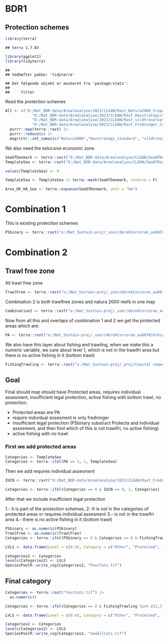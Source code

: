 BDR1
================

## Protection schemes

``` r
library(terra)
```

    ## terra 1.7.83

``` r
library(ggplot2)
library(tidyterra)
```

    ## 
    ## Vedhæfter pakke: 'tidyterra'

    ## Det følgende objekt er maskeret fra 'package:stats':
    ## 
    ##     filter

Read the protection schemes

``` r
All <- c("O:/Nat_BDR-data/Arealanalyse/2023/CLEAN/Rast_Natura2000_Croped_Sea.tif", 
            "O:/Nat_BDR-data/Arealanalyse/2023/CLEAN/Rast_Havstrategistandard_Croped_Sea.tif", 
            "O:/Nat_BDR-data/Arealanalyse/2023/CLEAN/Rast_vildtreservater_Croped_Sea.tif",
            "O:/Nat_BDR-data/Arealanalyse/2023/CLEAN/Rast_Fredninger_Croped_Sea.tif") |> 
  purrr::map(terra::rast) |> 
  purrr::reduce(c) |> 
  magrittr::set_names(c("Natura2000","Havstrategi_standard", "vildtreservater", "IUCN_Fredninger"))
```

We also need the exlucsive economic zone

``` r
SeaOfDenmark <- terra::vect("O:/Nat_BDR-data/Arealanalyse/CLEAN/SeaOfDenmarkBorder/EEZ.shp")
TemplateSea <- terra::rast("O:/Nat_BDR-data/Arealanalyse/CLEAN/SeaOfDenmarkBorder/TemplateSea.tif")

values(TemplateSea) <- 0

TemplateSea <- TemplateSea |> terra::mask(SeaOfDenmark, inverse = F)

Area_DK_HA_Sea <- terra::expanse(SeaOfDenmark, unit = "km")
```

# Combination 1

This is existing protection schemes

``` r
PSbinary <- terra::rast("o:/Nat_Sustain-proj/_user/derekCorcoran_au687614/biodiversitetsradet.github.io/sea_area_analyses/Combined1.tif")
```

# Combination 2

## Trawl free zone

All trawl free zone

``` r
TrawlFree <- terra::rast("o:/Nat_Sustain-proj/_user/derekCorcoran_au687614/biodiversitetsradet.github.io/sea_area_analyses/Trawlfri.tif")
```

Combination 2 is both trawlfree zones and natura 2000 reefs in one map

``` r
Combination2 <- terra::rast("o:/Nat_Sustain-proj/_user/derekCorcoran_au687614/biodiversitetsradet.github.io/sea_area_analyses/Combined2.tif")
```

Now from all this and overlaps of combination 1 and 2 we get the
protected areas which are:

``` r
PA <- terra::rast("o:/Nat_Sustain-proj/_user/derekCorcoran_au687614/biodiversitetsradet.github.io/sea_area_analyses/Overlap.tif")
```

We also have this layer about fishing and trawling, when we make this a
numeric variable, we care about level 1, which is not in the trawlfri
area but there is no active fishing in it (bottom trawl)

``` r
FishingTrawling <- terra::rast("o:/Nat_Sustain-proj/_proj/Coastal sequence/FishingTrawling.tif")  |> as.numeric()
```

## Goal

Final should map should have Protected areas, requires individual
assesment, insufficient legal protection, active fishing with bottom
trawl, no protection.

- Protected areas are PA
- require individual assesment is only fredninger
- insufficient legal protection (PSbinary substract Protecta and
  individual assesment, and then find which of this is not trawlfri, no
  active fishing)
- active fishing with no trawl

### First we add protected areas

``` r
Categories <- TemplateSea
Categories <- terra::ifel(PA == 1, 1, TemplateSea)
```

Then we add requires individual assesment

``` r
IUCN <- terra::rast("O:/Nat_BDR-data/Arealanalyse/2023/CLEAN/Rast_Fredninger_Croped_Sea.tif") |> as.numeric()

Categories <- terra::ifel(Categories == 0 & IUCN == 0, 2, Categories)
```

After that we include insufficient legal protection

1.- It is part of the protection schemes, 2.-It is not in the categories
of protected areas or requires individual assesment 3.- is not in the
trawlfri area 4.- there is no active fishing in it (bottom trawl)

``` r
PSbinary <- as.numeric(PSbinary)
TrawlFree <- as.numeric(TrawlFree)
Categories <- terra::ifel(PSbinary == 0 & Categories == 0 & FishingTrawling == 1, 3, Categories)
```

``` r
LVLS <- data.frame(Level = c(0:3), Category = c("Other", "Protected", "Requires individual assesment", "insufficient legal protection"))

Categories2 <- Categories
levels(Categories2) <- LVLS
SpeciesPoolR::write_cog(Categories2, "FourCats.tif")
```

## Final category

``` r
Categories <- terra::rast("FourCats.tif") |> 
  as.numeric()

Categories <- terra::ifel(Categories == 0 & FishingTrawling %in% c(2,3) & PSbinary == 0, 4, Categories)

LVLS <- data.frame(Level = c(0:4), Category = c("Other", "Protected", "Requires individual assesment", "insufficient legal protection", "Active fishing"))

Categories2 <- Categories
levels(Categories2) <- LVLS
SpeciesPoolR::write_cog(Categories2, "SeaAllCats.tif")
```
